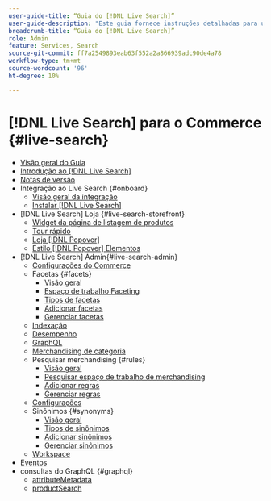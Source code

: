 ```yaml
---
user-guide-title: “Guia do [!DNL Live Search]”
user-guide-description: "Este guia fornece instruções detalhadas para usar o [!DNL Live Search] da Adobe Commerce."
breadcrumb-title: “Guia do [!DNL Live Search]”
role: Admin
feature: Services, Search
source-git-commit: ff7a2549893eab63f552a2a866939adc90de4a78
workflow-type: tm+mt
source-wordcount: '96'
ht-degree: 10%

---
```


# [!DNL Live Search] para o Commerce {#live-search}

- [Visão geral do Guia](guide-overview.md)
- [Introdução ao [!DNL Live Search]](overview.md)
- [Notas de versão](release-notes.md)
- Integração ao Live Search {#onboard}
   - [Visão geral da integração](onboarding-overview.md)
   - [Instalar [!DNL Live Search]](install.md)
- [!DNL Live Search] Loja {#live-search-storefront}
   - [Widget da página de listagem de produtos](plp-styling.md)
   - [Tour rápido](quick-tour.md)
   - [Loja [!DNL Popover]](storefront-popover.md)
   - [Estilo [!DNL Popover] Elementos](storefront-popover-styling.md)
- [!DNL Live Search] Admin{#live-search-admin}
   - [Configurações do Commerce](configuration.md)
   - Facetas {#facets}
      - [Visão geral](facets.md)
      - [Espaço de trabalho Faceting](faceting-workspace.md)
      - [Tipos de facetas](facets-type.md)
      - [Adicionar facetas](facets-add.md)
      - [Gerenciar facetas](facets-manage.md)
   - [Indexação](indexing.md)
   - [Desempenho](performance.md)
   - [GraphQL](graphql.md)
   - [Merchandising de categoria](category-merch.md)
   - Pesquisar merchandising {#rules}
      - [Visão geral](rules.md)
      - [Pesquisar espaço de trabalho de merchandising](rules-workspace.md)
      - [Adicionar regras](rules-add.md)
      - [Gerenciar regras](rules-manage.md)
   - [Configurações](settings.md)
   - Sinônimos {#synonyms}
      - [Visão geral](synonyms.md)
      - [Tipos de sinônimos](synonyms-type.md)
      - [Adicionar sinônimos](synonyms-add.md)
      - [Gerenciar sinônimos](synonyms-manage.md)
   - [Workspace](workspace.md)
- [Eventos](events.md)
- consultas do GraphQL {#graphql}
   - [attributeMetadata](https://developer.adobe.com/commerce/services/graphql/live-search/attribute-metadata/)
   - [productSearch](https://developer.adobe.com/commerce/services/graphql/live-search/product-search/)